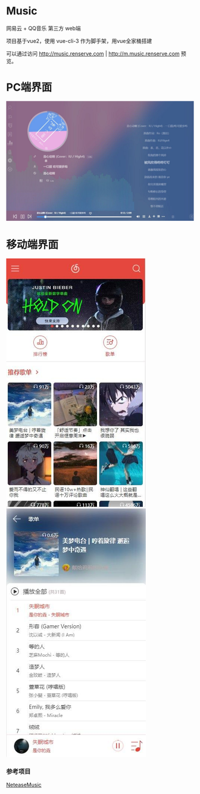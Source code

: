 # Music
网易云 + QQ音乐 第三方 web端

项目基于vue2，使用 vue-cli-3 作为脚手架，用vue全家桶搭建

可以通过访问 http://music.renserve.com |  http://m.music.renserve.com 预览。

# PC端界面
![](./public/show-pc.jpg)

# 移动端界面
![](public/1.jpg)
![](public/2.jpg)

### 参考项目
[NeteaseMusic](https://github.com/jsososo/NeteaseMusic)


